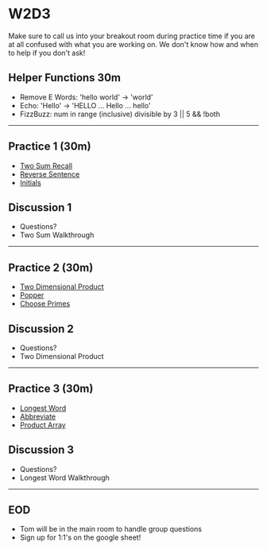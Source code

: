 # W2D3

Make sure to call us into your breakout room during practice time if you are at
all confused with what you are working on. We don't know how and when to help if
you don't ask!

## Helper Functions 30m

- Remove E Words: 'hello world' -> 'world'
- Echo: 'Hello' -> 'HELLO ... Hello ... hello'
- FizzBuzz: num in range (inclusive) divisible by 3 || 5 && !both

---

## Practice 1 (30m)

- [Two Sum Recall]
- [Reverse Sentence]
- [Initials]

## Discussion 1

- Questions?
- Two Sum Walkthrough

---

## Practice 2 (30m)

- [Two Dimensional Product]
- [Popper]
- [Choose Primes]

## Discussion 2

- Questions?
- Two Dimensional Product

---

## Practice 3 (30m)

- [Longest Word]
- [Abbreviate]
- [Product Array]

## Discussion 3

- Questions?
- Longest Word Walkthrough

---

## EOD

- Tom will be in the main room to handle group questions
- Sign up for 1:1's on the google sheet!

[two sum recall]: https://open.appacademy.io/learn/js-py---pt-nov-2021-online/week-2---intermediate-functions/two-sum-recall
[reverse sentence]: https://open.appacademy.io/learn/js-py---pt-nov-2021-online/week-2---intermediate-functions/reverse-sentence
[initials]: https://open.appacademy.io/learn/js-py---pt-nov-2021-online/week-2---intermediate-functions/initials
[two dimensional product]: https://open.appacademy.io/learn/js-py---pt-nov-2021-online/week-2---intermediate-functions/two-dimensional-product
[popper]: https://open.appacademy.io/learn/js-py---pt-nov-2021-online/week-2---intermediate-functions/popper
[choose primes]: https://open.appacademy.io/learn/js-py---pt-nov-2021-online/week-2---intermediate-functions/choose-primes
[longest word]: https://open.appacademy.io/learn/js-py---pt-nov-2021-online/week-2---intermediate-functions/longest-word
[abbreviate]: https://open.appacademy.io/learn/js-py---pt-nov-2021-online/week-2---intermediate-functions/abbreviate
[product array]: https://open.appacademy.io/learn/js-py---pt-nov-2021-online/week-2---intermediate-functions/product-array
